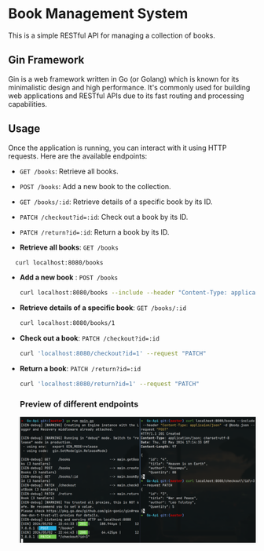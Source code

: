 # Book Management System

This is a simple RESTful API for managing a collection of books.

## Gin Framework

Gin is a web framework written in Go (or Golang) which is known for its minimalistic design and high performance. It's commonly used for building web applications and RESTful APIs due to its fast routing and processing capabilities.

Usage
-----

Once the application is running, you can interact with it using HTTP requests. Here are the available endpoints:

- `GET /books`: Retrieve all books.
- `POST /books`: Add a new book to the collection.
- `GET /books/:id`: Retrieve details of a specific book by its ID.
- `PATCH /checkout?id=:id`: Check out a book by its ID.
- `PATCH /return?id=:id`: Return a book by its ID.

- **Retrieve all books**: 
  `GET /books`  

```bash
  curl localhost:8080/books
  ```

- **Add a new book** :
  `POST /books`
  ```bash
  curl localhost:8080/books --include --header "Content-Type: applicationo/json" -d @<file_name_json> --request "POST"
  ```
- **Retrieve details of a specific book**:
  `GET /books/:id`
  ```bash
  curl localhost:8080/books/1 
  ```
- **Check out a book**:
  `PATCH /checkout?id=:id`
  ```bash
  curl 'localhost:8080/checkout?id=1' --request "PATCH"
  ```
- **Return a book**:
  `PATCH /return?id=:id`
  ```bash
  curl 'localhost:8080/return?id=1' --request "PATCH"
  ```
  ### Preview of different endpoints
  
  ![Terminal Output image](https://github.com/Shreyank031/Book-Management-System/blob/master/terminal_output.png)


